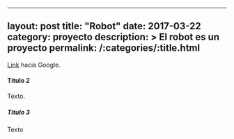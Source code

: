 ---
layout: post
title:  "Robot"
date:   2017-03-22
category: proyecto
description: >
    El robot es un proyecto
permalink: /:categories/:title.html
----


[Link](https://www.google.com) hacia Google.

#### Titulo 2

Texto.

##### Titulo 3

Texto